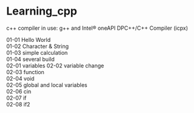 # Learning_cpp

c++ compiler in use: g++ and Intel® oneAPI DPC++/C++ Compiler (icpx)

01-01 Hello World  
01-02 Character & String  
01-03 simple calculation  
01-04 several build      
02-01 variables 
02-02 variable change   
02-03 function  
02-04 void  
02-05 global and local variables    
02-06 cin   
02-07 if    
02-08 if2    